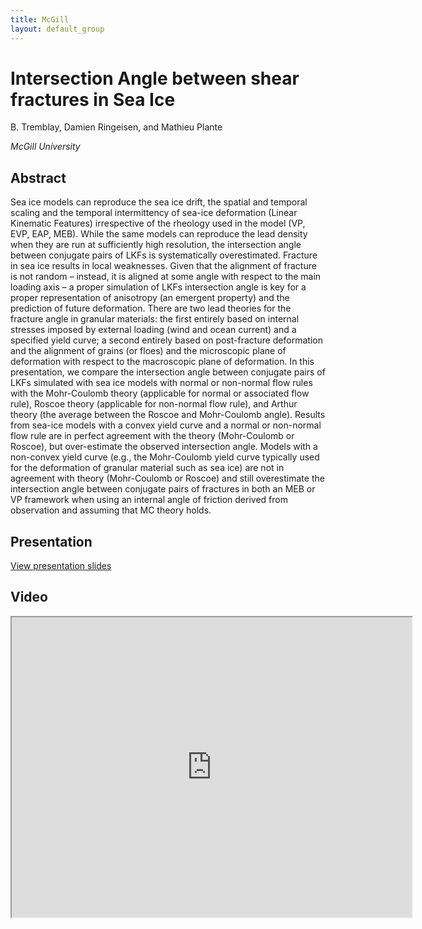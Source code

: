 ```yaml
---
title: McGill
layout: default_group
---
```

# Intersection Angle between shear fractures in Sea Ice

B. Tremblay, Damien Ringeisen, and Mathieu Plante

<i>McGill University</i>

## Abstract
Sea ice models can reproduce the sea ice drift, the spatial and temporal scaling and the temporal intermittency of sea-ice deformation (Linear Kinematic Features) irrespective of the rheology used in the model (VP, EVP, EAP, MEB). While the same models can reproduce the lead density when they are run at sufficiently high resolution, the intersection angle between conjugate pairs of LKFs is systematically overestimated. Fracture in sea ice results in local weaknesses. Given that the alignment of fracture is not random – instead, it is aligned at some angle with respect to the main loading axis – a proper simulation of LKFs intersection angle is key for a proper representation of anisotropy (an emergent property) and the prediction of future deformation. There are two lead theories for the fracture angle in granular materials: the first entirely based on internal stresses imposed by external loading (wind and ocean current) and a specified yield curve; a second entirely based on post-fracture deformation and the alignment of grains (or floes) and the microscopic plane of deformation with respect to the macroscopic plane of deformation. In this presentation, we compare the intersection angle between conjugate pairs of LKFs simulated with sea ice models with normal or non-normal flow rules with the Mohr-Coulomb theory (applicable for normal or associated flow rule), Roscoe theory (applicable for non-normal flow rule), and Arthur theory (the average between the Roscoe and Mohr-Coulomb angle). Results from sea-ice models with a convex yield curve and a normal or non-normal flow rule are in perfect agreement with the theory (Mohr-Coulomb or Roscoe), but over-estimate the observed intersection angle. Models with a non-convex yield curve (e.g., the Mohr-Coulomb yield curve typically used for the deformation of granular material such as sea ice) are not in agreement with theory (Mohr-Coulomb or Roscoe) and still overestimate the intersection angle between conjugate pairs of fractures in both an MEB or VP framework when using an internal angle of friction derived from observation and assuming that MC theory holds.

## Presentation
<p><a href="https://drive.google.com/file/d/1TY1qlaF_VleaUj-ZwWynVjCerPuI6RPQ/view?usp=sharing">View presentation slides</a></p>

## Video
<iframe src="https://drive.google.com/file/d/1ypNtGNyVfqgjbApPCUA0j5w8uQ8TSbEz/preview" width="640" height="480"></iframe>
